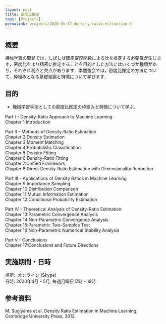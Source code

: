 ```yaml
---
layout: post
title: 密度比推定
tags: [Projects]
permalink: projects/2020-05-27-density-ratio-estimation-3
---
```


## 概要
機械学習の問題では，しばしば確率密度関数による比を推定する必要性が生じます．密度比をより精密に推定することを目的とした方法にはいくつか種類があり，それぞれ利点と欠点があります．本勉強会では，密度比推定の方法について，枠組みとなる基礎理論と特徴について学びます．

## 目的
- 機械学習手法としての密度比推定の枠組みと特徴について学ぶ．

Part I - Density-Ratio Approach to Machine Learning \
Chapter 1:Introduction

Part II - Methods of Density-Ratio Estimation \
Chapter 2:Density Estimation \
Chapter 3:Moment Matching \
Chapter 4:Probabilistic Classification \
Chapter 5:Density Fitting \
Chapter 6:Density-Ratio Fitting \
Chapter 7:Unified Framework \
Chapter 8:Direct Density-Ratio Estimation with Dimensionality Reduction

Part III - Applications of Density Ratios in Machine Learning \
Chapter 9:Importance Sampling \
Chapter 10:Distribution Comparison \
Chapter 11:Mutual Information Estimation \
Chapter 12:Conditional Probability Estimation

Part IV - Theoretical Analysis of Density-Ratio Estimation \
Chapter 13:Parametric Convergence Analysis \
Chapter 14:Non-Parametric Convergence Analysis \
Chapter 15:Parametric Two-Samples Test \
Chapter 16:Non-Parametric Numerical Stability Analysis

Part V - Conclusions \
Chapter 17:Conclusions and Future Directions

## 実施期間・日時
場所:  オンライン (Skype) \
日時: 2020年4月 - 5月, 毎週月曜日17時 - 19時


## 参考資料
M. Sugiyama et al. Density Ratio Estimation in Machine Learning, Cambridge University Press, 2012.